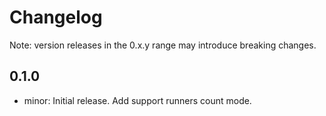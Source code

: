 # Changelog
Note: version releases in the 0.x.y range may introduce breaking changes.

## 0.1.0

- minor: Initial release. Add support runners count mode.
